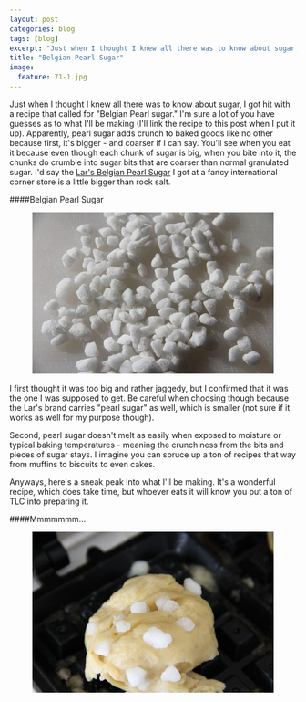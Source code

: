```yaml
---
layout: post
categories: blog
tags: [blog]
excerpt: "Just when I thought I knew all there was to know about sugar, I got hit with a recipe that called for 'Belgian Pearl sugar.'  I'm sure a lot of you have guesses as to what I'll be making (I'll link the recipe to this post when I put it up)."
title: "Belgian Pearl Sugar"
image:
  feature: 71-1.jpg
---
```


Just when I thought I knew all there was to know about sugar, I got hit with a recipe that called for "Belgian Pearl sugar."  I'm sure a lot of you have guesses as to what I'll be making (I'll link the recipe to this post when I put it up).  Apparently, pearl sugar adds crunch to baked goods like no other because first, it's bigger - and coarser if I can say.  You'll see when you eat it because even though each chunk of sugar is big, when you bite into it, the chunks do crumble into sugar bits that are coarser than normal granulated sugar.  I'd say the [Lar's Belgian Pearl Sugar](http://www.larsown.com/) I got at a fancy international corner store is a little bigger than rock salt.

####Belgian Pearl Sugar
<figure> <img src='/images/71-2.jpg'> </figure>

I first thought it was too big and rather jaggedy, but I confirmed that it was the one I was supposed to get.  Be careful when choosing though because the Lar's brand carries "pearl sugar" as well, which is smaller (not sure if it works as well for my purpose though).

Second, pearl sugar doesn't melt as easily when exposed to moisture or typical baking temperatures - meaning the crunchiness from the bits and pieces of sugar stays.  I imagine you can spruce up a ton of recipes that way from muffins to biscuits to even cakes.

Anyways, here's a sneak peak into what I'll be making.  It's a wonderful recipe, which does take time, but whoever eats it will know you put a ton of TLC into preparing it.

####Mmmmmmm...
<figure> <img src='/images/71-3.jpg'> </figure>